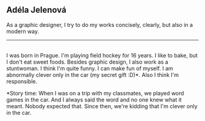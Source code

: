 ## Adéla Jelenová ##
As a graphic designer, I try to do my works concisely, clearly, but also in a modern way.
<br />
- - -
<br />
I was born in Prague. I'm playing field hockey for 16 years. I like to bake, but I don't eat sweet foods. Besides graphic design, I also work as a stuntwoman. I think I'm quite funny. I can make fun of myself. I am abnormally clever only in the car (my secret gift :D)*. Also I think I'm responsible.

*Story time: When I was on a trip with my classmates, we played word games in the car. And I always said the word and no one knew what it meant. Nobody expected that. Since then, we're kidding that I'm clever only in the car.
